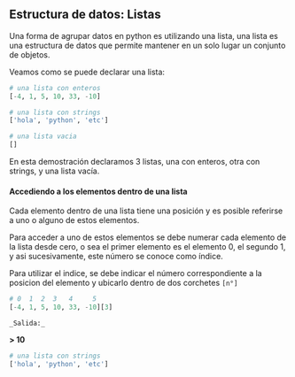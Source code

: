 ## Estructura de datos: Listas

Una forma de agrupar datos en python es utilizando una lista, una lista es una estructura de datos que permite mantener en un solo lugar un conjunto de objetos.

Veamos como se puede declarar una lista:

``` python
# una lista con enteros
[-4, 1, 5, 10, 33, -10]

# una lista con strings
['hola', 'python', 'etc']

# una lista vacia
[]

```
En esta demostración declaramos 3 listas, una con enteros, otra con strings, y una lista vacía.


#### Accediendo a los elementos dentro de una lista

Cada elemento dentro de una lista tiene una posición y es posible referirse a uno o alguno de estos elementos.

Para acceder a uno de estos elementos se debe numerar cada elemento de la lista desde cero, o sea el primer elemento es el elemento 0, el segundo 1, y asi sucesivamente, este número se conoce como índice.

Para utilizar el indice, se debe indicar el número correspondiente a la posicion del elemento y ubicarlo dentro de dos corchetes `[n°]`

``` python
# 0  1  2  3   4     5
[-4, 1, 5, 10, 33, -10][3]
``` 
    _Salida:_
**> 10**

``` python
# una lista con strings
['hola', 'python', 'etc']
``` 



